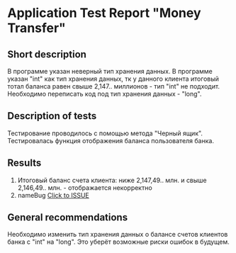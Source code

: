 # Application Test Report "Money Transfer"

## Short description

В программе указан неверный тип хранения данных. В программе указан "int" как тип хранения данных, тк у данного клиента итоговый тотал баланса равен свыше 2,147.. миллионов - тип "int" не подходит. Необходимо переписать код под тип хранения данных - "long".

## Description of tests

Тестирование проводилось с помощью метода "Черный ящик". Тестировалась функция отображения баланса пользователя банка.

## Results

1. Итоговый баланс счета клиента: ниже 2,147,49.. млн. и свыше 2,146,49.. млн. - отображается некорректно
2. nameBug [Click to ISSUE](https://github.com/k2wln/java-1.2/issues/1)

## General recommendations

Необходимо изменить тип хранения данных о балансе счетов клиентов банка с "int" на "long". Это уберёт возможные риски ошибок в будущем.
